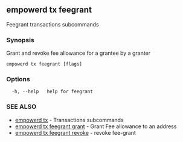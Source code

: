 ## empowerd tx feegrant

Feegrant transactions subcommands

### Synopsis

Grant and revoke fee allowance for a grantee by a granter

```
empowerd tx feegrant [flags]
```

### Options

```
  -h, --help   help for feegrant
```

### SEE ALSO

* [empowerd tx](empowerd_tx.md)	 - Transactions subcommands
* [empowerd tx feegrant grant](empowerd_tx_feegrant_grant.md)	 - Grant Fee allowance to an address
* [empowerd tx feegrant revoke](empowerd_tx_feegrant_revoke.md)	 - revoke fee-grant

